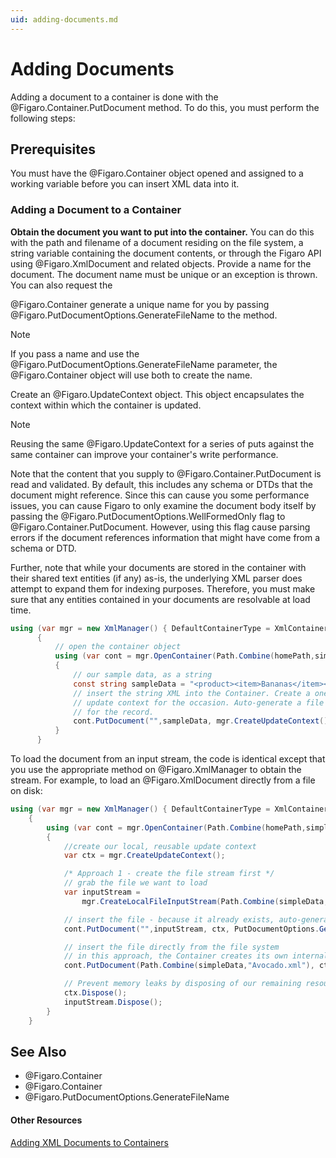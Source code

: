 ```yaml
---
uid: adding-documents.md
---
```


# Adding Documents

Adding a document to a container is done with the @Figaro.Container.PutDocument method. To do this, you must perform the following steps:



## Prerequisites

You must have the @Figaro.Container object opened and assigned to a working variable before you can insert XML data into it.

### Adding a Document to a Container

**Obtain the document you want to put into the container.** You can do this with the path and filename of a document residing on the file system, a string variable containing the document contents, or through the Figaro API using @Figaro.XmlDocument and related objects.
Provide a name for the document. The document name must be unique or an exception is thrown. You can also request the 

@Figaro.Container generate a unique name for you by passing @Figaro.PutDocumentOptions.GenerateFileName to the method.

>[!NOTE]
> If you pass a name and use the @Figaro.PutDocumentOptions.GenerateFileName parameter, the @Figaro.Container object will use both to create the name.

Create an @Figaro.UpdateContext object. This object encapsulates the context within which the container is updated.

>[!NOTE]
> Reusing the same @Figaro.UpdateContext for a series of puts against the same container can improve your container's write performance.

Note that the content that you supply to @Figaro.Container.PutDocument is read and validated. By default, this includes any schema or DTDs that the document might reference. Since this can cause you some performance issues, you can cause Figaro to only examine the document body itself by passing the @Figaro.PutDocumentOptions.WellFormedOnly flag to @Figaro.Container.PutDocument. However, using this flag cause parsing errors if the document references information that might have come from a schema or DTD.


Further, note that while your documents are stored in the container with their shared text entities (if any) as-is, the underlying XML parser does attempt to expand them for indexing purposes. Therefore, you must make sure that any entities contained in your documents are resolvable at load time.



``` C#
using (var mgr = new XmlManager() { DefaultContainerType = XmlContainerType.WholeDocContainer })
      {
          // open the container object
          using (var cont = mgr.OpenContainer(Path.Combine(homePath,simpleContainer)))
          {
              // our sample data, as a string
              const string sampleData = "<product><item>Bananas</item><inventory><price>0.55</price><inventory>220</inventory></inventory><vendor>Simply Fresh</vendor></product>";
              // insert the string XML into the Container. Create a one-off 
              // update context for the occasion. Auto-generate a file name 
              // for the record.
              cont.PutDocument("",sampleData, mgr.CreateUpdateContext(),PutDocumentOptions.GenerateFileName);                    
          }
      }
```

To load the document from an input stream, the code is identical except that you use the appropriate method on @Figaro.XmlManager to obtain the stream. For example, to load an @Figaro.XmlDocument directly from a file on disk:



``` C#
using (var mgr = new XmlManager() { DefaultContainerType = XmlContainerType.WholeDocContainer })
    {
        using (var cont = mgr.OpenContainer(Path.Combine(homePath,simpleContainer)))
        {
            //create our local, reusable update context
            var ctx = mgr.CreateUpdateContext();

            /* Approach 1 - create the file stream first */
            // grab the file we want to load
            var inputStream =
                mgr.CreateLocalFileInputStream(Path.Combine(simpleData,"Avocado.xml"));

            // insert the file - because it already exists, auto-generate a file name
            cont.PutDocument("",inputStream, ctx, PutDocumentOptions.GenerateFileName);

            // insert the file directly from the file system
            // in this approach, the Container creates its own internal InputStream
            cont.PutDocument(Path.Combine(simpleData,"Avocado.xml"), ctx, PutDocumentOptions.GenerateFileName);

            // Prevent memory leaks by disposing of our remaining resources
            ctx.Dispose();
            inputStream.Dispose();
        }
    }
```


## See Also

* @Figaro.Container
* @Figaro.Container
* @Figaro.PutDocumentOptions.GenerateFileName

#### Other Resources
[Adding XML Documents to Containers](xref:adding-xml-documents-to-containers.md)